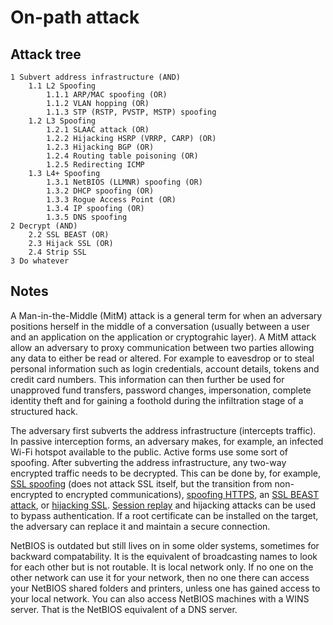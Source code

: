 # On-path attack

## Attack tree

```text
1 Subvert address infrastructure (AND)
    1.1 L2 Spoofing 
        1.1.1 ARP/MAC spoofing (OR)
        1.1.2 VLAN hopping (OR)
        1.1.3 STP (RSTP, PVSTP, MSTP) spoofing 
    1.2 L3 Spoofing 
        1.2.1 SLAAC attack (OR)
        1.2.2 Hijacking HSRP (VRRP, CARP) (OR)
        1.2.3 Hijacking BGP (OR)
        1.2.4 Routing table poisoning (OR)
        1.2.5 Redirecting ICMP 
    1.3 L4+ Spoofing
        1.3.1 NetBIOS (LLMNR) spoofing (OR)
        1.3.2 DHCP spoofing (OR)
        1.3.3 Rogue Access Point (OR)
        1.3.4 IP spoofing (OR)
        1.3.5 DNS spoofing 
2 Decrypt (AND)
    2.2 SSL BEAST (OR)
    2.3 Hijack SSL (OR)
    2.4 Strip SSL
3 Do whatever 
```

## Notes

A Man-in-the-Middle (MitM) attack is a general term for when an adversary positions herself in the middle of a 
conversation (usually between a user and an application on the application or cryptograhic layer). A MitM attack 
allow an adversary to proxy communication between two parties allowing any data to either be read or altered. For 
example to eavesdrop or to steal personal information such as login credentials, account details, tokens and credit 
card numbers. This information can then further be used for unapproved fund transfers, password changes, impersonation, 
complete identity theft and for gaining a foothold during the infiltration stage of a structured hack.

The adversary first subverts the address infrastructure (intercepts traffic). In passive interception forms, an 
adversary makes, for example, an infected Wi-Fi hotspot available to the public. Active forms use some sort of spoofing. 
After subverting the address infrastructure, any two-way encrypted traffic needs to be decrypted. This can be done by, 
for example, [SSL spoofing](../application/ssl.md) (does not attack SSL itself, but the transition from non-encrypted to 
encrypted communications), [spoofing HTTPS](../application/https-spoofing.md), an [SSL BEAST attack](../application/ssl.md), or 
[hijacking SSL](../application/ssl.md). [Session replay](../transport/replay-attack.md) and hijacking attacks can be used to bypass 
authentication. If a root certificate can be installed on the target, the adversary can replace it and maintain a secure connection.
 
NetBIOS is outdated but still lives on in some older systems, sometimes for backward compatability. It is the equivalent of broadcasting names to look for each other but is not routable. It is local network only. If no one on the other network can use it for your network, then no one there can access your NetBIOS shared folders and printers, unless one has gained access to your local network. You can also access NetBIOS machines with a WINS server. That is the NetBIOS equivalent of a DNS server.


